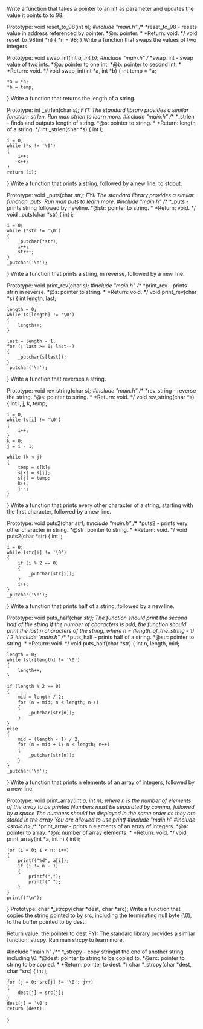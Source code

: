 Write a function that takes a pointer to an int as parameter and updates the value it points to to 98.

Prototype: void reset_to_98(int *n);
#include "main.h"
/**
 *reset_to_98 - resets value in address referenced by pointer.
 *@n: pointer.
 *
 *Return: void.
 */
void reset_to_98(int *n)
{
	*n = 98;
}
Write a function that swaps the values of two integers.

Prototype: void swap_int(int *a, int *b);
#include "main.h"
/**
 *swap_int - swap value of two ints.
 *@a: pointer to one int.
 *@b: pointer to second int.
 *
 *Return: void.
 */
void swap_int(int *a, int *b)
{
	int temp = *a;

	*a = *b;
	*b = temp;
}
Write a function that returns the length of a string.

Prototype: int _strlen(char *s);
FYI: The standard library provides a similar function: strlen. Run man strlen to learn more.
#include "main.h"
/**
 *_strlen - finds and outputs length of string.
 *@s: pointer to string.
 *
 *Return: length of a string.
 */
int _strlen(char *s)
{
	int i;

	i = 0;
	while (*s != '\0')
	{
		i++;
		s++;
	}
	return (i);
}
Write a function that prints a string, followed by a new line, to stdout.

Prototype: void _puts(char *str);
FYI: The standard library provides a similar function: puts. Run man puts to learn more.
#include "main.h"
/**
 *_puts - prints string followed by newline.
 *@str: pointer to string.
 *
 *Return: void.
 */
void _puts(char *str)
{
	int i;

	i = 0;
	while (*str != '\0')
	{
		_putchar(*str);
		i++;
		str++;
	}
	_putchar('\n');
}
Write a function that prints a string, in reverse, followed by a new line.

Prototype: void print_rev(char *s);
#include "main.h"
/**
 *print_rev - prints strin in reverse.
 *@s: pointer to string.
 *
 *Return: void.
 */
void print_rev(char *s)
{
	int length, last;

	length = 0;
	while (s[length] != '\0')
	{
		length++;
	}

	last = length - 1;
	for (; last >= 0; last--)
	{
		_putchar(s[last]);
	}
	_putchar('\n');
}
Write a function that reverses a string.

Prototype: void rev_string(char *s);
#include "main.h"
/**
 *rev_string - reverse the string.
 *@s: pointer to string.
 *
 *Return: void.
 */
void rev_string(char *s)
{
	int i, j, k, temp;

	i = 0;
	while (s[i] != '\0')
	{
		i++;
	}
	k = 0;
	j = i - 1;

	while (k < j)
	{
		temp = s[k];
		s[k] = s[j];
		s[j] = temp;
		k++;
		j--;
	}
}
Write a function that prints every other character of a string, starting with the first character, followed by a new line.

Prototype: void puts2(char *str);
#include "main.h"
/**
 *puts2 - prints very other character in string.
 *@str: pointer to string.
 *
 *Return: void.
 */
void puts2(char *str)
{
	int i;

	i = 0;
	while (str[i] != '\0')
	{
		if (i % 2 == 0)
		{
			_putchar(str[i]);
		}
		i++;
	}
	_putchar('\n');
}
Write a function that prints half of a string, followed by a new line.

Prototype: void puts_half(char *str);
The function should print the second half of the string
If the number of characters is odd, the function should print the last n characters of the string, where n = (length_of_the_string - 1) / 2
#include "main.h"
/**
 *puts_half - prints half of a string.
 *@str: pointer to string.
 *
 *Return: void.
 */
void puts_half(char *str)
{
	int n, length, mid;

	length = 0;
	while (str[length] != '\0')
	{
		length++;
	}

	if (length % 2 == 0)
	{
		mid = length / 2;
		for (n = mid; n < length; n++)
		{
			_putchar(str[n]);
		}
	}
	else
	{
		mid = (length - 1) / 2;
		for (n = mid + 1; n < length; n++)
		{
			_putchar(str[n]);
		}
	}
	_putchar('\n');
}
Write a function that prints n elements of an array of integers, followed by a new line.

Prototype: void print_array(int *a, int n);
where n is the number of elements of the array to be printed
Numbers must be separated by comma, followed by a space
The numbers should be displayed in the same order as they are stored in the array
You are allowed to use printf
#include "main.h"
#include <stdio.h>
/**
 *print_array - prints n elements of an array of integers.
 *@a: pointer to array.
 *@n: number of array elements.
 *
 *Return: void.
 */
void print_array(int *a, int n)
{
	int i;

	for (i = 0; i < n; i++)
	{
		printf("%d", a[i]);
		if (i != n - 1)
		{
			printf(",");
			printf(" ");
		}
	}
	printf("\n");
}
Prototype: char *_strcpy(char *dest, char *src);
Write a function that copies the string pointed to by src, including the terminating null byte (\0), to the buffer pointed to by dest.

Return value: the pointer to dest
FYI: The standard library provides a similar function: strcpy. Run man strcpy to learn more.

#include "main.h"
/**
 *_strcpy - copy stringat the end of another string including \0.
 *@dest: pointer to string to be copied to.
 *@src: pointer to string to be copied.
 *
 *Return: pointer to dest.
 */
char *_strcpy(char *dest, char *src)
{
	int j;

	for (j = 0; src[j] != '\0'; j++)
	{
		dest[j] = src[j];
	}
	dest[j] = '\0';
	return (dest);
}
